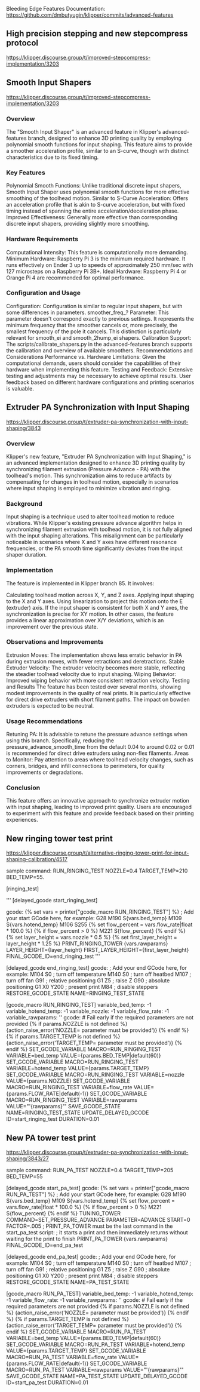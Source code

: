 Bleeding Edge Features Documentation:
https://github.com/dmbutyugin/klipper/commits/advanced-features

## High precision stepping and new stepcompress protocol
https://klipper.discourse.group/t/improved-stepcompress-implementation/3203

## Smooth Input Shapers
https://klipper.discourse.group/t/improved-stepcompress-implementation/3203

### Overview
The "Smooth Input Shaper" is an advanced feature in Klipper's advanced-features branch, designed to enhance 3D printing quality by employing polynomial smooth functions for input shaping. This feature aims to provide a smoother acceleration profile, similar to an S-curve, though with distinct characteristics due to its fixed timing.

### Key Features
Polynomial Smooth Functions: Unlike traditional discrete input shapers, Smooth Input Shaper uses polynomial smooth functions for more effective smoothing of the toolhead motion.
Similar to S-Curve Acceleration: Offers an acceleration profile that is akin to S-curve acceleration, but with fixed timing instead of spanning the entire acceleration/deceleration phase.
Improved Effectiveness: Generally more effective than corresponding discrete input shapers, providing slightly more smoothing.

### Hardware Requirements
Computational Intensity: This feature is computationally more demanding.
Minimum Hardware: Raspberry Pi 3 is the minimum required hardware. It runs effectively on Ender 3 up to speeds of approximately 250 mm/sec with 127 microsteps on a Raspberry Pi 3B+.
Ideal Hardware: Raspberry Pi 4 or Orange Pi 4 are recommended for optimal performance.

### Configuration and Usage
Configuration: Configuration is similar to regular input shapers, but with some differences in parameters.
smoother_freq_? Parameter: This parameter doesn't correspond exactly to previous settings. It represents the minimum frequency that the smoother cancels or, more precisely, the smallest frequency of the pole it cancels. This distinction is particularly relevant for smooth_ei and smooth_2hump_ei shapers.
Calibration Support: The scripts/calibrate_shapers.py in the advanced-features branch supports the calibration and overview of available smoothers.
Recommendations and Considerations
Performance vs. Hardware Limitations: Given the computational demands, users should consider the capabilities of their hardware when implementing this feature.
Testing and Feedback: Extensive testing and adjustments may be necessary to achieve optimal results. User feedback based on different hardware configurations and printing scenarios is valuable.


## Extruder PA Synchronization with Input Shaping
https://klipper.discourse.group/t/extruder-pa-synchronization-with-input-shaping/3843

### Overview
Klipper's new feature, "Extruder PA Synchronization with Input Shaping," is an advanced implementation designed to enhance 3D printing quality by synchronizing filament extrusion (Pressure Advance - PA) with the toolhead's motion. This synchronization aims to reduce artifacts by compensating for changes in toolhead motion, especially in scenarios where input shaping is employed to minimize vibration and ringing.

### Background
Input shaping is a technique used to alter toolhead motion to reduce vibrations. While Klipper's existing pressure advance algorithm helps in synchronizing filament extrusion with toolhead motion, it is not fully aligned with the input shaping alterations. This misalignment can be particularly noticeable in scenarios where X and Y axes have different resonance frequencies, or the PA smooth time significantly deviates from the input shaper duration.

### Implementation
The feature is implemented in Klipper branch 85. It involves:

Calculating toolhead motion across X, Y, and Z axes.
Applying input shaping to the X and Y axes.
Using linearization to project this motion onto the E (extruder) axis.
If the input shaper is consistent for both X and Y axes, the synchronization is precise for XY motion. In other cases, the feature provides a linear approximation over X/Y deviations, which is an improvement over the previous state.

### Observations and Improvements
Extrusion Moves: The implementation shows less erratic behavior in PA during extrusion moves, with fewer retractions and deretractions.
Stable Extruder Velocity: The extruder velocity becomes more stable, reflecting the steadier toolhead velocity due to input shaping.
Wiping Behavior: Improved wiping behavior with more consistent retraction velocity.
Testing and Results
The feature has been tested over several months, showing modest improvements in the quality of real prints. It is particularly effective for direct drive extruders with short filament paths. The impact on bowden extruders is expected to be neutral.

### Usage Recommendations
Retuning PA: It is advisable to retune the pressure advance settings when using this branch. Specifically, reducing the pressure_advance_smooth_time from the default 0.04 to around 0.02 or 0.01 is recommended for direct drive extruders using non-flex filaments.
Areas to Monitor: Pay attention to areas where toolhead velocity changes, such as corners, bridges, and infill connections to perimeters, for quality improvements or degradations.
### Conclusion
This feature offers an innovative approach to synchronize extruder motion with input shaping, leading to improved print quality. Users are encouraged to experiment with this feature and provide feedback based on their printing experiences.


## New ringing tower test print
https://klipper.discourse.group/t/alternative-ringing-tower-print-for-input-shaping-calibration/4517

sample command: 
RUN_RINGING_TEST NOZZLE=0.4 TARGET_TEMP=210 BED_TEMP=55.

[ringing_test]

'''
[delayed_gcode start_ringing_test]

gcode:
    {% set vars = printer["gcode_macro RUN_RINGING_TEST"] %}
    ; Add your start GCode here, for example:
    G28
    M190 S{vars.bed_temp}
    M109 S{vars.hotend_temp}
    M106 S255
    {% set flow_percent = vars.flow_rate|float * 100.0 %}
    {% if flow_percent > 0 %}
    M221 S{flow_percent}
    {% endif %}
    {% set layer_height = vars.nozzle * 0.5 %}
    {% set first_layer_height = layer_height * 1.25 %}
    PRINT_RINGING_TOWER {vars.rawparams} LAYER_HEIGHT={layer_height} FIRST_LAYER_HEIGHT={first_layer_height} FINAL_GCODE_ID=end_ringing_test
'''

[delayed_gcode end_ringing_test]
gcode:
    ; Add your end GCode here, for example:
    M104 S0 ; turn off temperature
    M140 S0 ; turn off heatbed
    M107 ; turn off fan
    G91 ; relative positioning
    G1 Z5 ; raise Z
    G90 ; absolute positioning
    G1 X0 Y200 ; present print
    M84 ; disable steppers
    RESTORE_GCODE_STATE NAME=RINGING_TEST_STATE

[gcode_macro RUN_RINGING_TEST]
variable_bed_temp: -1
variable_hotend_temp: -1
variable_nozzle: -1
variable_flow_rate: -1
variable_rawparams: ''
gcode:
    # Fail early if the required parameters are not provided
    {% if params.NOZZLE is not defined %}
    {action_raise_error('NOZZLE= parameter must be provided')}
    {% endif %}
    {% if params.TARGET_TEMP is not defined %}
    {action_raise_error('TARGET_TEMP= parameter must be provided')}
    {% endif %}
    SET_GCODE_VARIABLE MACRO=RUN_RINGING_TEST VARIABLE=bed_temp VALUE={params.BED_TEMP|default(60)}
    SET_GCODE_VARIABLE MACRO=RUN_RINGING_TEST VARIABLE=hotend_temp VALUE={params.TARGET_TEMP}
    SET_GCODE_VARIABLE MACRO=RUN_RINGING_TEST VARIABLE=nozzle VALUE={params.NOZZLE}
    SET_GCODE_VARIABLE MACRO=RUN_RINGING_TEST VARIABLE=flow_rate VALUE={params.FLOW_RATE|default(-1)}
    SET_GCODE_VARIABLE MACRO=RUN_RINGING_TEST VARIABLE=rawparams VALUE="'{rawparams}'"
    SAVE_GCODE_STATE NAME=RINGING_TEST_STATE
    UPDATE_DELAYED_GCODE ID=start_ringing_test DURATION=0.01


## New PA tower test print
https://klipper.discourse.group/t/extruder-pa-synchronization-with-input-shaping/3843/27

sample command:
RUN_PA_TEST NOZZLE=0.4 TARGET_TEMP=205 BED_TEMP=55

[delayed_gcode start_pa_test]
gcode:
    {% set vars = printer["gcode_macro RUN_PA_TEST"] %}
    ; Add your start GCode here, for example:
    G28
    M190 S{vars.bed_temp}
    M109 S{vars.hotend_temp}
    {% set flow_percent = vars.flow_rate|float * 100.0 %}
    {% if flow_percent > 0 %}
    M221 S{flow_percent}
    {% endif %}
    TUNING_TOWER COMMAND=SET_PRESSURE_ADVANCE PARAMETER=ADVANCE START=0 FACTOR=.005
    ; PRINT_PA_TOWER must be the last command in the start_pa_test script:
    ; it starts a print and then immediately returns without waiting for the print to finish
    PRINT_PA_TOWER {vars.rawparams} FINAL_GCODE_ID=end_pa_test

[delayed_gcode end_pa_test]
gcode:
    ; Add your end GCode here, for example:
    M104 S0 ; turn off temperature
    M140 S0 ; turn off heatbed
    M107 ; turn off fan
    G91 ; relative positioning
    G1 Z5 ; raise Z
    G90 ; absolute positioning
    G1 X0 Y200 ; present print
    M84 ; disable steppers
    RESTORE_GCODE_STATE NAME=PA_TEST_STATE

[gcode_macro RUN_PA_TEST]
variable_bed_temp: -1
variable_hotend_temp: -1
variable_flow_rate: -1
variable_rawparams: ''
gcode:
    # Fail early if the required parameters are not provided
    {% if params.NOZZLE is not defined %}
    {action_raise_error('NOZZLE= parameter must be provided')}
    {% endif %}
    {% if params.TARGET_TEMP is not defined %}
    {action_raise_error('TARGET_TEMP= parameter must be provided')}
    {% endif %}
    SET_GCODE_VARIABLE MACRO=RUN_PA_TEST VARIABLE=bed_temp VALUE={params.BED_TEMP|default(60)}
    SET_GCODE_VARIABLE MACRO=RUN_PA_TEST VARIABLE=hotend_temp VALUE={params.TARGET_TEMP}
    SET_GCODE_VARIABLE MACRO=RUN_PA_TEST VARIABLE=flow_rate VALUE={params.FLOW_RATE|default(-1)}
    SET_GCODE_VARIABLE MACRO=RUN_PA_TEST VARIABLE=rawparams VALUE="'{rawparams}'"
    SAVE_GCODE_STATE NAME=PA_TEST_STATE
    UPDATE_DELAYED_GCODE ID=start_pa_test DURATION=0.01



